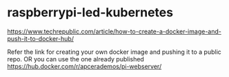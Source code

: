 # raspberrypi-led-kubernetes

https://www.techrepublic.com/article/how-to-create-a-docker-image-and-push-it-to-docker-hub/

Refer the link for creating your own docker image and pushing it to a public repo. 
OR you can use the one already published https://hub.docker.com/r/apcerademos/pi-webserver/





